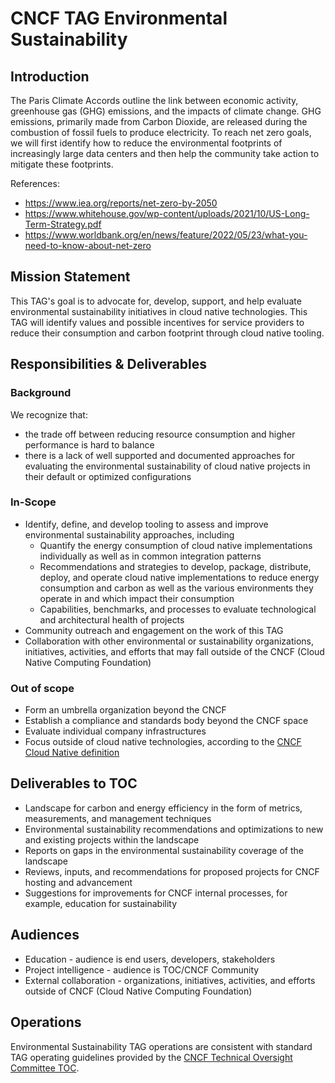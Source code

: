 # CNCF TAG Environmental Sustainability

## Introduction

The Paris Climate Accords outline the link between economic activity, greenhouse gas (GHG) emissions, and the impacts of climate change. GHG  emissions, primarily made from Carbon Dioxide, are released during the combustion of fossil fuels to produce electricity. To reach net zero goals, we will first identify how to reduce the environmental footprints of increasingly large data centers and then help the community take action to mitigate these footprints.

References:

* <https://www.iea.org/reports/net-zero-by-2050>
* <https://www.whitehouse.gov/wp-content/uploads/2021/10/US-Long-Term-Strategy.pdf>
* <https://www.worldbank.org/en/news/feature/2022/05/23/what-you-need-to-know-about-net-zero>

## Mission Statement

This TAG's goal is to advocate for, develop, support, and help evaluate environmental sustainability initiatives in cloud native technologies.  This TAG will identify values and possible incentives for service providers to reduce their consumption and carbon footprint through cloud native tooling.

## Responsibilities & Deliverables

### Background

We recognize that:

- the trade off between reducing resource consumption and higher performance is hard to balance
- there is a lack of well supported and documented approaches for evaluating the environmental sustainability of cloud native projects in their default or optimized configurations

### In-Scope

- Identify, define, and develop tooling to assess and improve environmental sustainability approaches, including
  - Quantify the energy consumption of cloud native implementations individually as well as in common integration patterns
  - Recommendations and strategies to develop, package, distribute, deploy, and operate cloud native implementations to reduce energy consumption and carbon as well as the various environments they operate in and which impact their consumption
  - Capabilities, benchmarks, and processes to evaluate technological and architectural health of projects
- Community outreach and engagement on the work of this TAG
- Collaboration with other environmental or sustainability organizations, initiatives, activities, and efforts that may fall outside of the CNCF (Cloud Native Computing Foundation)

### Out of scope

- Form an umbrella organization beyond the CNCF
- Establish a compliance and standards body beyond the CNCF space
- Evaluate individual company infrastructures
- Focus outside of cloud native technologies, according to the [CNCF Cloud Native definition](https://github.com/cncf/toc/blob/main/DEFINITION.md)

## Deliverables to TOC

- Landscape for carbon and energy efficiency in the form of metrics, measurements, and management techniques
- Environmental sustainability recommendations and optimizations to new and existing projects within the landscape
- Reports on gaps in the environmental sustainability coverage of the landscape
- Reviews, inputs, and recommendations for proposed projects for CNCF hosting and advancement
- Suggestions for improvements for CNCF internal processes, for example, education for sustainability

## Audiences

- Education - audience is end users, developers, stakeholders
- Project intelligence - audience is TOC/CNCF Community
- External collaboration - organizations, initiatives, activities, and efforts outside of CNCF (Cloud Native Computing Foundation)

## Operations

Environmental Sustainability TAG operations are consistent with standard TAG operating guidelines provided by the [CNCF Technical Oversight Committee TOC](https://github.com/cncf/toc).

